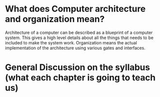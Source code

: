 # What does Computer architecture and organization mean?
Architecture of a computer can be described as a blueprint of a computer system. This gives a high level details about all the things that needs to be included to make the system work. 
Organization means the actual implementation of the architecture using various gates and interfaces. 

# General Discussion on the syllabus (what each chapter is going to teach us)
